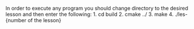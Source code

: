 In order to execute any program you should change directory to the desired lesson and then enter the following:
    1. cd build
    2. cmake ../
    3. make
    4. ./les-{number of the lesson}